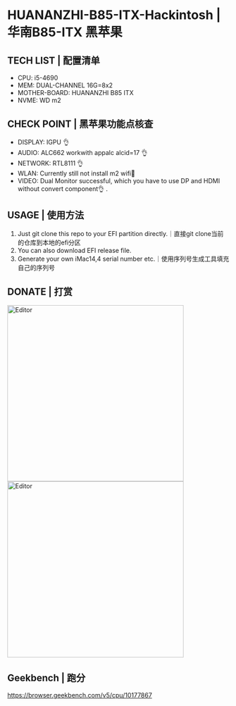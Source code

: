 # HUANANZHI-B85-ITX-Hackintosh | 华南B85-ITX 黑苹果

## TECH LIST | 配置清单
- CPU: i5-4690
- MEM: DUAL-CHANNEL 16G=8x2
- MOTHER-BOARD: HUANANZHI B85 ITX
- NVME: WD m2

## CHECK POINT | 黑苹果功能点核查
- DISPLAY: IGPU 👌
- AUDIO: ALC662 workwith appalc alcid=17 👌
- NETWORK: RTL8111 👌
- WLAN: Currently still not install m2 wifi🤫
- VIDEO: Dual Monitor successful, which you have to use DP and HDMI without convert component👌 .

## USAGE | 使用方法
1. Just git clone this repo to your EFI partition directly.｜直接git clone当前的仓库到本地的efi分区
2. You can also download EFI release file.
3. Generate your own iMac14,4 serial number etc.｜使用序列号生成工具填充自己的序列号

## DONATE | 打赏
<div align="left">
	<img src="https://user-images.githubusercontent.com/10944370/136166690-2ffc29ee-b9e7-4efa-be53-062221553970.png" alt="Editor" width="400">
  <img src="https://user-images.githubusercontent.com/10944370/136166714-e84451fb-fd9b-481c-9ef0-d816b7a20ded.png" alt="Editor" width="400">
</div>

## Geekbench | 跑分
https://browser.geekbench.com/v5/cpu/10177867
